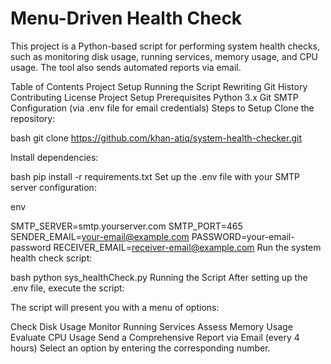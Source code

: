 
# Menu-Driven Health Check
This project is a Python-based script for performing system health checks, such as monitoring disk usage, running services, memory usage, and CPU usage. The tool also sends automated reports via email.

Table of Contents
Project Setup
Running the Script
Rewriting Git History
Contributing
License
Project Setup
Prerequisites
Python 3.x
Git
SMTP Configuration (via .env file for email credentials)
Steps to Setup
Clone the repository:

bash git clone https://github.com/khan-atiq/system-health-checker.git

Install dependencies:

bash pip install -r requirements.txt
Set up the .env file with your SMTP server configuration:

env

SMTP_SERVER=smtp.yourserver.com
SMTP_PORT=465
SENDER_EMAIL=your-email@example.com
PASSWORD=your-email-password
RECEIVER_EMAIL=receiver-email@example.com
Run the system health check script:

bash python sys_healthCheck.py
Running the Script
After setting up the .env file, execute the script:


The script will present you with a menu of options:

Check Disk Usage
Monitor Running Services
Assess Memory Usage
Evaluate CPU Usage
Send a Comprehensive Report via Email (every 4 hours)
Select an option by entering the corresponding number.
